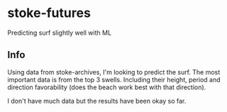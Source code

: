 # stoke-futures

Predicting surf slightly well with ML

## Info

Using data from stoke-archives, I'm looking to predict the surf. The most important data is from the top 3 swells. Including their height, period and direction favorability (does the beach work best with that direction).

I don't have much data but the results have been okay so far.
